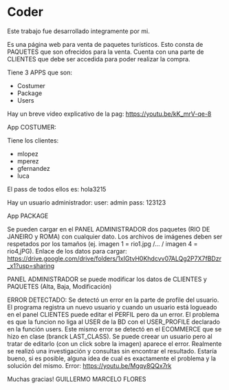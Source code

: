 # Coder
Este trabajo fue desarrollado integramente por mi. 

Es una página web para venta de paquetes turísticos. Esto consta de PAQUETES que son ofrecidos para la venta. Cuenta con una parte de CLIENTES que debe ser accedida para poder realizar la compra. 

Tiene 3 APPS que son:
- Costumer
- Package
- Users

Hay un breve video explicativo de la pag: https://youtu.be/kK_mrV-qe-8

App COSTUMER:

Tiene los clientes: 
- mlopez
- mperez
- gfernandez
- luca

El pass de todos ellos es: hola3215

Hay un usuario administrador:
user:  admin
pass: 123123

App PACKAGE

Se pueden cargar en el PANEL ADMINISTRADOR dos paquetes (RIO DE JANEIRO y ROMA) con cualquier dato. Los archivos de imágenes deben ser respetados por los tamaños  (ej. imagen 1 = rio1.jpg /... / imagen 4 = rio4,jPG). 
Enlace de los datos para cargar: https://drive.google.com/drive/folders/1xIGtvH0Khdcvv07ALQg2P7X7fBDzr_x1?usp=sharing

PANEL ADMINISTRADOR se puede modificar los datos de CLIENTES y PAQUETES (Alta, Baja, Modificación)

ERROR DETECTADO:
Se detectó un error en la parte de profile del usuario. El programa registra un nuevo usuario y cuando un usuario está logueado en el panel CLIENTES puede editar el PERFIL pero da un error. El problema es que la funcion no liga al USER de la BD con el USER_PROFILE declarado en la función users. Este mismo error se detectó en el ECOMMERCE que se hizo en clase (branck LAST_CLASS). Se puede creear un usuario pero al tratar de editarlo  (con un click sobre la imagen) aparece el error. 
Realmente se realizó una investigación y consultas sin encontrar el resultado. 
Estaría bueno, si es posible, alguna idea de cual es exactamente el problema y la solución del mismo. 
Error: https://youtu.be/Mgqy8QQx7rk

Muchas gracias!
GUILLERMO MARCELO FLORES

